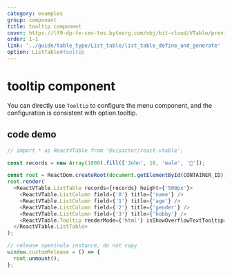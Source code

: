 ```yaml
---
category: examples
group: component
title: tooltip component
cover: https://lf9-dp-fe-cms-tos.byteorg.com/obj/bit-cloud/VTable/preview/react-default.png
order: 1-1
link: '../guide/table_type/List_table/list_table_define_and_generate'
option: ListTable#tooltip
---
```


# tooltip component

You can directly use `Tooltip` to configure the menu component, and the configuration is consistent with option.tooltip.

## code demo

```javascript livedemo template=vtable-react
// import * as ReactVTable from '@visactor/react-vtable';

const records = new Array(1000).fill(['John', 18, 'male', '🏀']);

const root = ReactDom.createRoot(document.getElementById(CONTAINER_ID));
root.render(
  <ReactVTable.ListTable records={records} height={'500px'}>
    <ReactVTable.ListColumn field={'0'} title={'name'} />
    <ReactVTable.ListColumn field={'1'} title={'age'} />
    <ReactVTable.ListColumn field={'2'} title={'gender'} />
    <ReactVTable.ListColumn field={'3'} title={'hobby'} />
    <ReactVTable.Tooltip renderMode={'html'} isShowOverflowTextTooltip={true} />
  </ReactVTable.ListTable>
);

// release openinula instance, do not copy
window.customRelease = () => {
  root.unmount();
};
```
